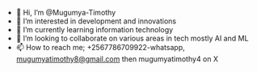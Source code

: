 - 👋 Hi, I’m @Mugumya-Timothy
- 👀 I’m interested in development and innovations
- 🌱 I’m currently learning information technology 
- 💞️ I’m looking to collaborate on various areas in tech mostly AI and ML
- 📫 How to reach me; +2567786709922-whatsapp, mugumyatimothy8@gmail.com then mugumyatimothy4 on X 

<!---
Mugumya-Timothy/Mugumya-Timothy is a ✨ special ✨ repository because its `README.md` (this file) appears on your GitHub profile.
You can click the Preview link to take a look at your changes.
--->
